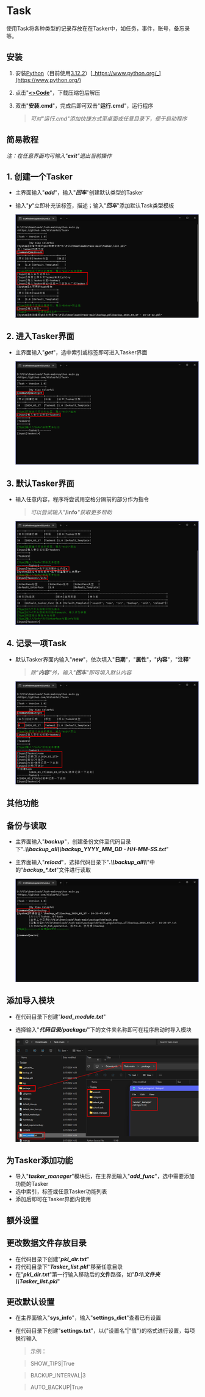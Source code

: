 # Task

使用Task将各种类型的记录存放在在Tasker中，如任务，事件，账号，备忘录等。

## 安装

1. 安装[Python](https://www.python.org/)（目前使用[3.12.2](https://www.python.org/ftp/python/3.12.2/python-3.12.2-amd64.exe)）[_https://www.python.org/_](https://www.python.org/)
2. 点击"[**<>Code**](https://github.com/XColorful/Task/archive/refs/heads/main.zip)"，下载压缩包后解压
3. 双击"**安装.cmd**"，完成后即可双击"**运行.cmd**"，运行程序

    > _可对"运行.cmd"添加快捷方式至桌面或任意目录下，便于启动程序_

## 简易教程

_注：在任意界面均可输入"**exit**"退出当前操作_

## 1. 创建一个Tasker

- 主界面输入"_**add**_"，输入"_**回车**_"创建默认类型的Tasker
- 输入"_**y**_"立即补充该标签，描述；输入"_**回车**_"添加默认Task类型模板

    ![1.创建一个Tasker](https://github.com/XColorful/Task/raw/main/Tutorial/1.创建一个Tasker.png)

## 2. 进入Tasker界面

- 主界面输入"_**get**_"，选中索引或标签即可进入Tasker界面

    ![2.进入Tasker界面](https://github.com/XColorful/Task/raw/main/Tutorial/2.进入Tasker界面.png)

## 3. 默认Tasker界面

- 输入任意内容，程序将尝试用空格分隔前的部分作为指令

    > _可以尝试输入"_**/info**_"获取更多帮助_

    ![3.默认Tasker界面](https://github.com/XColorful/Task/raw/main/Tutorial/3.默认Tasker界面.png)

## 4. 记录一项Task

- 默认Tasker界面内输入"_**new**_"，依次填入"**日期**"，"**属性**"，"**内容**"，"**注释**"

    > _除"**内容**"外，输入"**回车**"即可填入默认内容_

    ![4.记录一项Task.png](https://github.com/XColorful/Task/raw/main/Tutorial/4.记录一项Task.png)

##  其他功能

## 备份与读取

- 主界面输入"_**backup**_"，创建备份文件至代码目录下"**_.\\\\backup_all\\\\backup_YYYY_MM_DD - HH-MM-SS.txt_**"
- 主界面输入"_**reload**_"，选择代码目录下"**_.\\\\backup_all\\\\_**"中的"**_backup\_\*.txt_**"文件进行读取

    ![备份与读取.png](https://github.com/XColorful/Task/raw/main/Tutorial/备份与读取.png)

## 添加导入模块

- 在代码目录下创建"_**load_module.txt**_"
- 选择输入"_**代码目录/package/**_"下的文件夹名称即可在程序启动时导入模块

    ![添加导入模块.png](https://github.com/XColorful/Task/raw/main/Tutorial/添加导入模块.png)

## 为Tasker添加功能

- 导入"**_tasker_manager_**"模块后，在主界面输入"_**add_func**_"，选中需要添加功能的Tasker
- 选中索引，标签或任意Tasker功能列表
- 添加后即可在Tasker界面内使用

## 额外设置

## 更改数据文件存放目录

- 在代码目录下创建"_**pkl_dir.txt**_"
- 将代码目录下"_**Tasker_list.pkl**_"移至任意目录
- 在"_**pkl_dir.txt**_"第一行输入移动后的**文件**路径，如"_**D:\\\\文件夹\\\\Tasker_list.pkl**_"

## 更改默认设置

- 在主界面输入"**sys_info**"，输入"**settings_dict**"查看已有设置

- 在代码目录下创建"**settings.txt**"，以{"设置名"|"值"}的格式进行设置，每项换行输入

    > 示例：

    > SHOW_TIPS|True

    > BACKUP_INTERVAL|3

    > AUTO_BACKUP|True